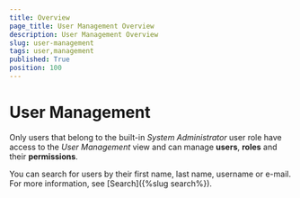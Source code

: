 ```yaml
---
title: Overview
page_title: User Management Overview
description: User Management Overview
slug: user-management
tags: user,management
published: True
position: 100
---
```


# User Management

Only users that belong to the built-in *System Administrator* user role have access to the *User Management* view and can manage **users**, **roles** and their **permissions**.

You can search for users by their first name, last name, username or e-mail. For more information, see [Search]({%slug search%}).
